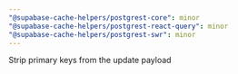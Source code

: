 ```yaml
---
"@supabase-cache-helpers/postgrest-core": minor
"@supabase-cache-helpers/postgrest-react-query": minor
"@supabase-cache-helpers/postgrest-swr": minor
---
```


Strip primary keys from the update payload
